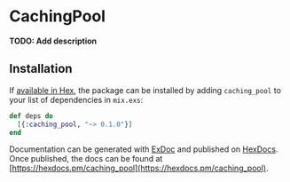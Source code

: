 # CachingPool

**TODO: Add description**

## Installation

If [available in Hex](https://hex.pm/docs/publish), the package can be installed
by adding `caching_pool` to your list of dependencies in `mix.exs`:

```elixir
def deps do
  [{:caching_pool, "~> 0.1.0"}]
end
```

Documentation can be generated with [ExDoc](https://github.com/elixir-lang/ex_doc)
and published on [HexDocs](https://hexdocs.pm). Once published, the docs can
be found at [https://hexdocs.pm/caching_pool](https://hexdocs.pm/caching_pool).

